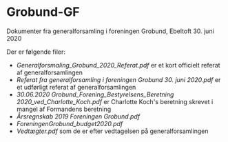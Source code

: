 # Grobund-GF
Dokumenter fra generalforsamling i foreningen Grobund, Ebeltoft 30. juni 2020

Der er følgende filer:

- *Generalforsmaling_Grobund_2020_Referat.pdf* er et kort officielt referat af generalforsamlingen
- *Referat fra generalforsamling i foreningen Grobund 30. juni 2020.pdf* er et udførligt referat af generalforsamlingen
- *30.06.2020 Grobund_Forening_Bestyrelsens_Beretning 2020_ved_Charlotte_Koch.pdf* er Charlotte Koch's beretning skrevet i mangel af Formandens beretning 
- *Årsregnskab 2019 Foreningen Grobund.pdf*
- *ForeningenGrobund_budget2020.pdf*
- *Vedtægter.pdf* som de er efter vedtagelsen på generalforsamlingen
